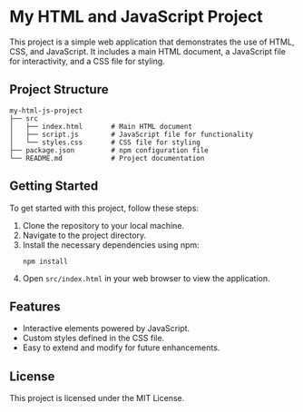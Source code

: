 # My HTML and JavaScript Project

This project is a simple web application that demonstrates the use of HTML, CSS, and JavaScript. It includes a main HTML document, a JavaScript file for interactivity, and a CSS file for styling.

## Project Structure

```
my-html-js-project
├── src
│   ├── index.html       # Main HTML document
│   ├── script.js        # JavaScript file for functionality
│   └── styles.css       # CSS file for styling
├── package.json         # npm configuration file
└── README.md            # Project documentation
```

## Getting Started

To get started with this project, follow these steps:

1. Clone the repository to your local machine.
2. Navigate to the project directory.
3. Install the necessary dependencies using npm:
   ```
   npm install
   ```
4. Open `src/index.html` in your web browser to view the application.

## Features

- Interactive elements powered by JavaScript.
- Custom styles defined in the CSS file.
- Easy to extend and modify for future enhancements.

## License

This project is licensed under the MIT License.
